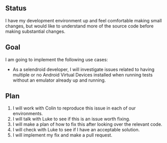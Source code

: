 ## Status

I have my development environment up and feel comfortable making small changes, but would like to understand more of the source code before making substantial changes.

## Goal
I am going to implement the following use cases:

* As a selendroid developer, I will investigate issues related to having multiple or no Android Virtual Devices installed when running tests without an emulator already up and running.

## Plan

1. I will work with Colin to reproduce this issue in each of our environments.
1. I will talk with Luke to see if this is an issue worth fixing.
1. I will make a plan of how to fix this after looking over the relevant code.
1. I will check with Luke to see if I have an acceptable solution.
1. I will implement my fix and make a pull request.
